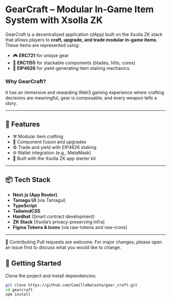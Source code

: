 # GearCraft – Modular In-Game Item System with Xsolla ZK

GearCraft is a decentralized application (dApp) built on the Xsolla ZK stack that allows players to **craft, upgrade, and trade modular in-game items**. These items are represented using:

- 🎮 **ERC721** for unique gear
- 🧱 **ERC1155** for stackable components (blades, hilts, cores)
- 🧠 **EIP4626** for yield-generating item staking mechanics

### Why GearCraft?
It has an immersive and rewarding Web3 gaming experience where crafting decisions are meaningful, gear is composable, and every weapon tells a story.

---

## 🔧 Features

- ⚒️ Modular item crafting
- 🧬 Component fusion and upgrades
- ♻️ Trade and yield with EIP4626 staking
- 🌐 Wallet integration (e.g., MetaMask)
- 🔐 Built with the Xsolla ZK app starter kit

---

## 📦 Tech Stack

- **Next.js (App Router)**
- **Tamagu UI** (via Tamagui)
- **TypeScript**
- **TailwindCSS**
- **Hardhat** (Smart contract development)
- **ZK Stack** (Xsolla’s privacy-preserving infra)
- **Figma Tokens & Icons** (via raw-tokens and raw-icons)

---

🧠 Contributing
Pull requests are welcome. For major changes, please open an issue first to discuss what you would like to change.

## 🚀 Getting Started

Clone the project and install dependencies:

```bash
git clone https://github.com/CamilleNatasha/gear_craft.git
cd gearcraft
npm install
